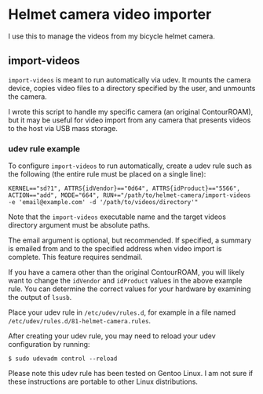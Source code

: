 # Helmet camera video importer

I use this to manage the videos from my bicycle helmet camera.

## import-videos

`import-videos` is meant to run automatically via udev. It mounts the camera
device, copies video files to a directory specified by the user, and unmounts
the camera.

I wrote this script to handle my specific camera (an original ContourROAM), but
it may be useful for video import from any camera that presents videos to the
host via USB mass storage.

### udev rule example

To configure `import-videos` to run automatically, create a udev rule such as
the following (the entire rule must be placed on a single line):

``` KERNEL=="sd?1", ATTRS{idVendor}=="0d64", ATTRS{idProduct}=="5566", ACTION=="add", MODE="664", RUN+="/path/to/helmet-camera/import-videos -e 'email@example.com' -d '/path/to/videos/directory'" ```

Note that the `import-videos` executable name and the target videos directory
argument must be absolute paths.

The email argument is optional, but recommended. If specified, a summary is
emailed from and to the specified address when video import is complete. This
feature requires sendmail.

If you have a camera other than the original ContourROAM, you will likely want
to change the `idVendor` and `idProduct` values in the above example rule. You
can determine the correct values for your hardware by examining the output of
`lsusb`.

Place your udev rule in `/etc/udev/rules.d`, for example in a file named
`/etc/udev/rules.d/81-helmet-camera.rules`.

After creating your udev rule, you may need to reload your udev configuration
by running:

```shell
$ sudo udevadm control --reload
```

Please note this udev rule has been tested on Gentoo Linux. I am not sure if
these instructions are portable to other Linux distributions.
